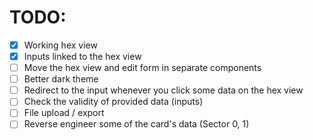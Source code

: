 # TODO: 
- [x] Working hex view
- [x] Inputs linked to the hex view
- [ ] Move the hex view and edit form in separate components
- [ ] Better dark theme
- [ ] Redirect to the input whenever you click some data on the hex view
- [ ] Check the validity of provided data (inputs)
- [ ] File upload / export
- [ ] Reverse engineer some of the card's data (Sector 0, 1)
